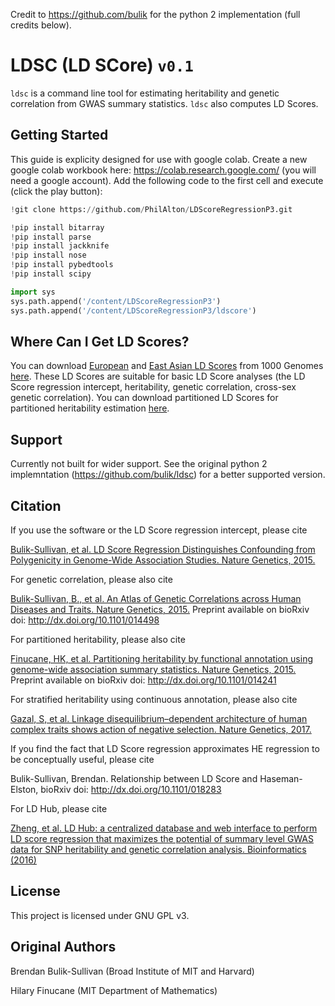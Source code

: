 Credit to https://github.com/bulik for the python 2 implementation (full credits below).

# LDSC (LD SCore) `v0.1`

`ldsc` is a command line tool for estimating heritability and genetic correlation from GWAS summary statistics. `ldsc` also computes LD Scores.


## Getting Started
This guide is explicity designed for use with google colab.
Create a new google colab workbook here: https://colab.research.google.com/ (you will need a google account).
Add the following code to the first cell and execute (click the play button):

```python
!git clone https://github.com/PhilAlton/LDScoreRegressionP3.git

!pip install bitarray
!pip install parse
!pip install jackknife
!pip install nose
!pip install pybedtools
!pip install scipy

import sys
sys.path.append('/content/LDScoreRegressionP3')
sys.path.append('/content/LDScoreRegressionP3/ldscore')
```

## Where Can I Get LD Scores?

You can download [European](https://data.broadinstitute.org/alkesgroup/LDSCORE/eur_w_ld_chr.tar.bz2) and [East Asian LD Scores](https://data.broadinstitute.org/alkesgroup/LDSCORE/eas_ldscores.tar.bz2) from 1000 Genomes [here](https://data.broadinstitute.org/alkesgroup/LDSCORE/). These LD Scores are suitable for basic LD Score analyses (the LD Score regression intercept, heritability, genetic correlation, cross-sex genetic correlation). You can download partitioned LD Scores for partitioned heritability estimation [here](http://data.broadinstitute.org/alkesgroup/LDSCORE/).


## Support

Currently not built for wider support. See the original python 2 implemntation (https://github.com/bulik/ldsc) for a better supported version.


## Citation

If you use the software or the LD Score regression intercept, please cite

[Bulik-Sullivan, et al. LD Score Regression Distinguishes Confounding from Polygenicity in Genome-Wide Association Studies.
Nature Genetics, 2015.](http://www.nature.com/ng/journal/vaop/ncurrent/full/ng.3211.html)

For genetic correlation, please also cite

[Bulik-Sullivan, B., et al. An Atlas of Genetic Correlations across Human Diseases and Traits. Nature Genetics, 2015.](https://www.nature.com/articles/ng.3406) Preprint available on bioRxiv doi: http://dx.doi.org/10.1101/014498

For partitioned heritability, please also cite

[Finucane, HK, et al. Partitioning heritability by functional annotation using genome-wide association summary statistics. Nature Genetics, 2015.](https://www.nature.com/articles/ng.3404) Preprint available on bioRxiv doi: http://dx.doi.org/10.1101/014241

For stratified heritability using continuous annotation, please also cite

[Gazal, S, et al. Linkage disequilibrium–dependent architecture of human complex traits shows action of negative selection. Nature Genetics, 2017.](https://www.nature.com/articles/ng.3954) 

If you find the fact that LD Score regression approximates HE regression to be conceptually useful, please cite

Bulik-Sullivan, Brendan. Relationship between LD Score and Haseman-Elston, bioRxiv doi: http://dx.doi.org/10.1101/018283

For LD Hub, please cite

[Zheng, et al. LD Hub: a centralized database and web interface to perform LD score regression that maximizes the potential of summary level GWAS data for SNP heritability and genetic correlation analysis. Bioinformatics (2016)](https://doi.org/10.1093/bioinformatics/btw613)


## License

This project is licensed under GNU GPL v3.


## Original Authors

Brendan Bulik-Sullivan (Broad Institute of MIT and Harvard)

Hilary Finucane (MIT Department of Mathematics)
